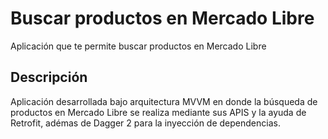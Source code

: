 # Buscar productos en Mercado Libre

Aplicación que te permite buscar productos en Mercado Libre 

## Descripción

Aplicación desarrollada bajo arquitectura MVVM en donde la búsqueda de productos en Mercado Libre se realiza mediante sus APIS y la ayuda de Retrofit, adémas de Dagger 2 para la inyección de dependencias.
